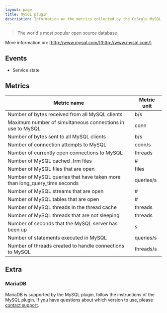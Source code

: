 ```yaml
---
layout: page
title: MySQL plugin
description: Information on the metrics collected by the CoScale MySQL plugin.
---
```


>  The world's most popular open source database

More information on: [http://www.mysql.com/](http://www.mysql.com/)

## Events

* Service state

## Metrics

| Metric name                                                               | Metric unit |
|---------------------------------------------------------------------------|-------------|
| Number of bytes received from all MySQL clients                           | b/s         |
| Maximum number of simultaneous connections in use to MySQL                | conn        |
| Number of bytes sent to all MySQL clients                                 | b/s         |
| Number of connection attempts to MySQL                                    | conn/s      |
| Number of currently open connections to MySQL                             | threads     |
| Number of MySQL cached .frm files                                         | #           |
| Number of MySQL files that are open                                       | files       |
| Number of MySQL queries that have taken more than long_query_time seconds | queries/s   |
| Number of MySQL streams that are open                                     | #           |
| Number of MySQL tables that are open                                      | #           |
| Number of MySQL threads in the thread cache                               | threads     |
| Number of MySQL threads that are not sleeping                             | threads     |
| Number of seconds that the MySQL server has been up                       | s           |
| Number of statements executed in MySQL                                    | queries/s   |
| Number of threads created to handle connections to MySQL                  | threads/s   |

## Extra

### MariaDB

MariaDB is supported by the MySQL plugin, follow the instructions of the MySQL plugin. If you have questions about which version to use, please <a href="mailto:info@coscale.com" class="js-support">contact support</a>.
